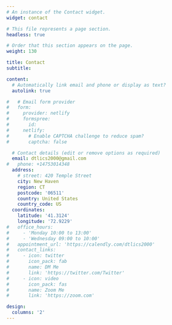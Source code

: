 ```yaml
---
# An instance of the Contact widget.
widget: contact

# This file represents a page section.
headless: true

# Order that this section appears on the page.
weight: 130

title: Contact
subtitle:

content:
  # Automatically link email and phone or display as text?
  autolink: true

#   # Email form provider
#   form:
#     provider: netlify
#     formspree:
#       id:
#     netlify:
#       # Enable CAPTCHA challenge to reduce spam?
#       captcha: false

  # Contact details (edit or remove options as required)
  email: dtlics2000@gmail.com
#   phone: +14753014348
  address:
    # street: 420 Temple Street
    city: New Haven
    region: CT
    postcode: '06511'
    country: United States
    country_code: US
  coordinates:
    latitude: '41.3124'
    longitude: '72.9229'
#   office_hours:
#     - 'Monday 10:00 to 13:00'
#     - 'Wednesday 09:00 to 10:00'
#   appointment_url: 'https://calendly.com/dtlics2000'
#   contact_links:
#     - icon: twitter
#       icon_pack: fab
#       name: DM Me
#       link: 'https://twitter.com/Twitter'
#     - icon: video
#       icon_pack: fas
#       name: Zoom Me
#       link: 'https://zoom.com'

design:
  columns: '2'
---
```

